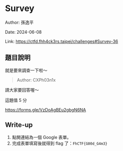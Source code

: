 # Survey

Author: 孫逸平

Date: 2024-06-08

Link: https://ctfd.fhh4ck3rs.taipei/challenges#Survey-36

## 題目說明

就是要來調查一下啦～

> Author: CXPh03n1x

請大家要回答喔～

這題值 5 分

https://forms.gle/VzDoAgBEu2gbgN6NA

## Write-up

1. 點開連結為一個 Google 表單。
2. 完成表單填寫後就得到 flag 了：`FhCTF{G00d_G4m3}`
